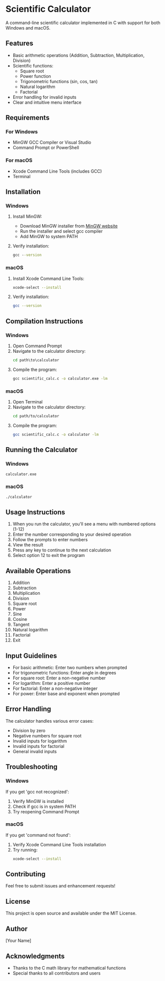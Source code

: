 # Scientific Calculator

A command-line scientific calculator implemented in C with support for both Windows and macOS.

## Features

- Basic arithmetic operations (Addition, Subtraction, Multiplication, Division)
- Scientific functions:
  - Square root
  - Power function
  - Trigonometric functions (sin, cos, tan)
  - Natural logarithm
  - Factorial
- Error handling for invalid inputs
- Clear and intuitive menu interface

## Requirements

### For Windows
- MinGW GCC Compiler or Visual Studio
- Command Prompt or PowerShell

### For macOS
- Xcode Command Line Tools (includes GCC)
- Terminal

## Installation

### Windows

1. Install MinGW:
   - Download MinGW installer from [MinGW website](https://mingw-w64.org/doku.php)
   - Run the installer and select gcc compiler
   - Add MinGW to system PATH

2. Verify installation:
   ```cmd
   gcc --version
   ```

### macOS

1. Install Xcode Command Line Tools:
   ```bash
   xcode-select --install
   ```

2. Verify installation:
   ```bash
   gcc --version
   ```

## Compilation Instructions

### Windows

1. Open Command Prompt
2. Navigate to the calculator directory:
   ```cmd
   cd path\to\calculator
   ```
3. Compile the program:
   ```cmd
   gcc scientific_calc.c -o calculator.exe -lm
   ```

### macOS

1. Open Terminal
2. Navigate to the calculator directory:
   ```bash
   cd path/to/calculator
   ```
3. Compile the program:
   ```bash
   gcc scientific_calc.c -o calculator -lm
   ```

## Running the Calculator

### Windows
```cmd
calculator.exe
```

### macOS
```bash
./calculator
```

## Usage Instructions

1. When you run the calculator, you'll see a menu with numbered options (1-12)
2. Enter the number corresponding to your desired operation
3. Follow the prompts to enter numbers
4. View the result
5. Press any key to continue to the next calculation
6. Select option 12 to exit the program

## Available Operations

1. Addition
2. Subtraction
3. Multiplication
4. Division
5. Square root
6. Power
7. Sine
8. Cosine
9. Tangent
10. Natural logarithm
11. Factorial
12. Exit

## Input Guidelines

- For basic arithmetic: Enter two numbers when prompted
- For trigonometric functions: Enter angle in degrees
- For square root: Enter a non-negative number
- For logarithm: Enter a positive number
- For factorial: Enter a non-negative integer
- For power: Enter base and exponent when prompted

## Error Handling

The calculator handles various error cases:
- Division by zero
- Negative numbers for square root
- Invalid inputs for logarithm
- Invalid inputs for factorial
- General invalid inputs

## Troubleshooting

### Windows
If you get 'gcc not recognized':
1. Verify MinGW is installed
2. Check if gcc is in system PATH
3. Try reopening Command Prompt

### macOS
If you get 'command not found':
1. Verify Xcode Command Line Tools installation
2. Try running:
   ```bash
   xcode-select --install
   ```

## Contributing

Feel free to submit issues and enhancement requests!

## License

This project is open source and available under the MIT License.

## Author

[Your Name]

## Acknowledgments

- Thanks to the C math library for mathematical functions
- Special thanks to all contributors and users
